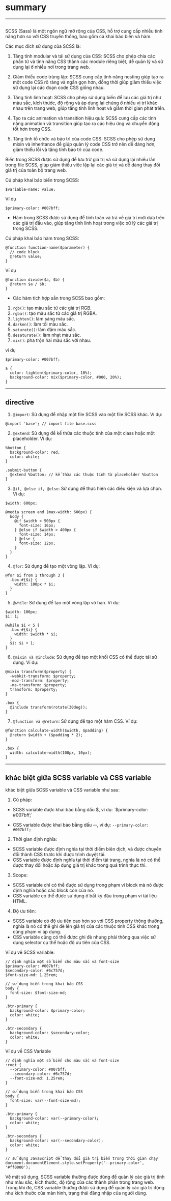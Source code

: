 # summary
****
## 
SCSS (Sass) là một ngôn ngữ mở rộng của CSS, hỗ trợ cung cấp nhiều tính năng hơn so với CSS truyền thống, bao gồm cả khai báo biến và hàm.

Các mục đích sử dụng của SCSS là:

1. Tăng tính modular và tái sử dụng của CSS: SCSS cho phép chia các phần tử và tính năng CSS thành các module riêng biệt, dễ quản lý và sử dụng lại ở nhiều nơi trong trang web.

2. Giảm thiểu code trùng lặp: SCSS cung cấp tính năng nesting giúp tạo ra một code CSS rõ ràng và ngắn gọn hơn, đồng thời giúp giảm thiểu việc sử dụng lại các đoạn code CSS giống nhau.

3. Tăng tính linh hoạt: SCSS cho phép sử dụng biến để lưu các giá trị như màu sắc, kích thước, độ rộng và áp dụng lại chúng ở nhiều vị trí khác nhau trên trang web, giúp tăng tính linh hoạt và giảm thời gian phát triển.

4. Tạo ra các animation và transition hiệu quả: SCSS cung cấp các tính năng animation và transition giúp tạo ra các hiệu ứng và chuyển động tốt hơn trong CSS.

5. Tăng tính tổ chức và bảo trì của code CSS: SCSS cho phép sử dụng mixin và inheritance để giúp quản lý code CSS trở nên dễ dàng hơn, giảm thiểu lỗi và tăng tính bảo trì của code.

Biến trong SCSS được sử dụng để lưu trữ giá trị và sử dụng lại nhiều lần trong file SCSS, giúp giảm thiểu việc lặp lại các giá trị và dễ dàng thay đổi giá trị của toàn bộ trang web.

Cú pháp khai báo biến trong SCSS:
```
$variable-name: value;
```
Ví dụ
```
$primary-color: #007bff;
```
- Hàm trong SCSS được sử dụng để tính toán và trả về giá trị mới dựa trên các giá trị đầu vào, giúp tăng tính linh hoạt trong việc xử lý các giá trị trong SCSS.

Cú pháp khai báo hàm trong SCSS:
```
@function function-name($parameter) {
  // code block
  @return value;
}
```
Ví dụ
```
@function divide($a, $b) {
  @return $a / $b;
}
```

- Các hàm tích hợp sẵn trong SCSS bao gồm:

1. `rgb()`: tạo màu sắc từ các giá trị RGB.
2. `rgba()`: tạo màu sắc từ các giá trị RGBA.
3. `lighten()`: làm sáng màu sắc.
4. `darken()`: làm tối màu sắc.
5. `saturate()`: làm đậm màu sắc.
6. `desaturate()`: làm nhạt màu sắc.
7. `mix()`: pha trộn hai màu sắc với nhau.

ví dụ
```
$primary-color: #007bff;

a {
  color: lighten($primary-color, 10%);
  background-color: mix($primary-color, #000, 20%);
}
```
****
## directive
1. `@import`: Sử dụng để nhập một file SCSS vào một file SCSS khác.
Ví dụ:

`@import 'base'; // import file base.scss`

2. `@extend`: Sử dụng để kế thừa các thuộc tính của một class hoặc một placeholder.
Ví dụ:

```
%button {
  background-color: red;
  color: white;
}

.submit-button {
  @extend %button; // kế thừa các thuộc tính từ placeholder %button
}
```

3. `@if, @else if, @else`: Sử dụng để thực hiện các điều kiện và lựa chọn.
Ví dụ:
```
$width: 600px;

@media screen and (max-width: 600px) {
  body {
    @if $width > 500px {
      font-size: 16px;
    } @else if $width > 400px {
      font-size: 14px;
    } @else {
      font-size: 12px;
    }
  }
}
```

4. `@for`: Sử dụng để tạo một vòng lặp.
Ví dụ:

```
@for $i from 1 through 3 {
  .box-#{$i} {
    width: 100px * $i;
  }
}
```
5. `@while`: Sử dụng để tạo một vòng lặp vô hạn.
Ví dụ:
```
$width: 100px;
$i: 1;

@while $i < 5 {
  .box-#{$i} {
    width: $width * $i;
  }
  $i: $i + 1;
}
```
6. `@mixin và @include`: Sử dụng để tạo một khối CSS có thể được tái sử dụng.
Ví dụ:
```
@mixin transform($property) {
  -webkit-transform: $property;
  -moz-transform: $property;
  -ms-transform: $property;
  transform: $property;
}

.box {
  @include transform(rotate(30deg));
}
```
7. `@function và @return`: Sử dụng để tạo một hàm CSS.
Ví dụ:
```
@function calculate-width($width, $padding) {
  @return $width + ($padding * 2);
}

.box {
  width: calculate-width(100px, 10px);
}
```
****
## khác biệt giữa SCSS variable và CSS variable
khác biệt giữa SCSS variable và CSS variable như sau:

1. Cú pháp:

- SCSS variable được khai báo bằng dấu $, ví dụ: `$primary-color: #007bff;`

- CSS variable được khai báo bằng dấu --, ví dụ: `--primary-color: #007bff;`

2. Thời gian định nghĩa:
- SCSS variable được định nghĩa tại thời điểm biên dịch, và được chuyển đổi thành CSS trước khi được trình duyệt tải.
- CSS variable được định nghĩa tại thời điểm tải trang, nghĩa là nó có thể được thay đổi hoặc áp dụng giá trị khác trong quá trình thực thi.
3. Scope:
- SCSS variable chỉ có thể được sử dụng trong phạm vi block mà nó được định nghĩa hoặc các block con của nó.
- CSS variable có thể được sử dụng ở bất kỳ đâu trong phạm vi tài liệu HTML.
4. Độ ưu tiên:
- SCSS variable có độ ưu tiên cao hơn so với CSS property thông thường, nghĩa là nó có thể ghi đè lên giá trị của các thuộc tính CSS khác trong cùng phạm vi áp dụng.
- CSS variable cũng có thể được ghi đè nhưng phải thông qua việc sử dụng selector cụ thể hoặc độ ưu tiên của CSS.

Ví dụ về SCSS variable:
```
// định nghĩa một số biến cho màu sắc và font-size
$primary-color: #007bff;
$secondary-color: #6c757d;
$font-size-md: 1.25rem;

// sử dụng biến trong khai báo CSS
body {
  font-size: $font-size-md;
}

.btn-primary {
  background-color: $primary-color;
  color: white;
}

.btn-secondary {
  background-color: $secondary-color;
  color: white;
}
```
Ví dụ về CSS Variable
```
// định nghĩa một số biến cho màu sắc và font-size
:root {
  --primary-color: #007bff;
  --secondary-color: #6c757d;
  --font-size-md: 1.25rem;
}

// sử dụng biến trong khai báo CSS
body {
  font-size: var(--font-size-md);
}

.btn-primary {
  background-color: var(--primary-color);
  color: white;
}

.btn-secondary {
  background-color: var(--secondary-color);
  color: white;
}

// sử dụng JavaScript để thay đổi giá trị biến trong thời gian chạy
document.documentElement.style.setProperty('--primary-color', '#ff0000');
```
Về mặt sử dụng, SCSS variable thường được dùng để quản lý các giá trị tĩnh như màu sắc, kích thước, độ rộng của các thành phần trong trang web. Trong khi đó, CSS variable thường được sử dụng để quản lý các giá trị động như kích thước của màn hình, trạng thái đăng nhập của người dùng.